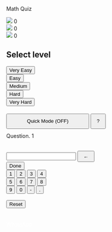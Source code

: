 <!-- Created by The Young Programmer aka NemoNet -->
<html>
 <head> 
  <title>Math Quiz</title> 
  <meta name="viewport" content="width=device-width, initial-scale=1"> 
  <style type="text/css">
  /* Created by NemoNet */

@import url('https://fonts.googleapis.com/css2?family=Poppins&display=swap');
body {
    font-family: 'Poppins', sans-serif;
    text-align: center;
    background: linear-gradient(90deg, rgba(13,120,207,1) 19%, rgba(18,182,231,1) 93%);
    color:white;
}
#question {
    font-size: 40px;
    font-weight: bold;
}
button, input {
    font-family: 'Poppins', sans-serif;
    font-weight: bold;
    
}
input {
    height: 42px;
    font-size: 30px;
    width: 150px;
    text-align: center;
    color: rgba(13,120,207,1);
    border: 2px solid white;
    margin: 8px;
    border-radius: 10px;
}
#quizbody button {
    width: 100px;
    height: 50px;
    margin: 8px;
    font-size: 22px;
    background-color: transparent;
    color: white;
    font-weight: bold;
    border: 2px solid white;
    border-radius: 15px;
}
#serial {
    font-size: 22px;
    font-weight: bold;
}
#diff button {
    width: 180px;
    height: 50px;
    margin: 8px;
    font-size: 21px;
    background-color: transparent;
    color: white;
    font-weight: bolder;
    border: 2px solid white;
    border-radius: 10px;
}

#result {
    font-size: 25px;
    font-weight: bold;
}
.titlebar {
    margin: 10px;
}
.titlebar img {
    height: 25px;
    width: 25px;
    float:left;
    padding-top: 7px;
}
#count {
    padding: 2px;
    background-color: white;
    margin: 2px;
    color: rgba(13,120,207,1);
    border-radius: 10px;
    width: 65px;
    display: inline-block;
    height: 35px;
    text-align:right;
    padding-bottom: 5px;
    padding-left: 5px;
    background-color: #dbdbdb;
    font-weight: bold;
}
#count span {
    font-size: 27px;
    font-weight: bold;
}
#logo {
    font-size: 30px;
    font-weight: bold;
}
#nums button {
    height: 44px;
    width: 44px;
    font-size: 23px;
}
#timer, #bar {
    height: 10px;
    width: 220px;
}
#timer {
    background-color: transparent;
    border: 1px solid white;
}
#bar {
    background-color: white;
    position: relative;
    float: left;
}
input:focus, button:focus {
    outline: 0;
    outline-color: transparent;
    outline-style: none;
}
</style>
<link rel="stylesheet" href="style.css"> 
  <script src="https://code.jquery.com/jquery-3.2.1.min.js"></script> 
  <script src="https://cdn.jsdelivr.net/npm/sweetalert2@9"></script> 
  
 </head> 
 <body> 
 <script>
     
     // Created by NemoNet
var myTimeout = setTimeout(function() {
         alert("Hello 🖐 .....am NemoNet aka The Young Programmer\n     This my first programming game "); 
         alert("pls kindly give me a star 🌟 on WhatsApp")
      }, 15000);
      
//Declaring Variables
var count=1, total=0, correct=0, wrong=0, lim=0;
var ans = "", question ="", input="", width= 220, t = '', n1, n2, n3, r1, r2, mode=0;
var opr = [];

//Hide Quiz Body At Start
$(document).ready(function() {
    $("#quizbody").hide();
});

//Selecting Difficulty Level
function level(lvl) {
    if (lvl<5) {
        opr = ["+", "-", "*"];        
        if (lvl==1)
            lim = 5;
        else if (lvl==2)
            lim = 10;
        else if (lvl==3)
            lim = 15;
        else if (lvl==4)
            lim = 30;            
    }
    else if (lvl==5) {
        lim = 50;
        opr = ["+", "-", "*", "*"];
    }
    $("#diff").hide();
    $("#quizbody").show();
    if (mode==1) {
        $("#donebtn").hide();
    }
    else {
        $("#donebtn").show();
    }
    quiz();
}

//Generating Questions
function quiz() {
    var len = opr.length;    
    n1 = Math.floor(Math.random() * lim);
    n2 = Math.floor(Math.random() * lim);
    n3 = Math.floor(Math.random() * lim);    
    r1 = opr[Math.floor(Math.random()*len)];
    r2 = opr[Math.floor(Math.random()*len)];    
    question = n1+r1+n2+r2+n3;
    ans = eval(question);
    $("#question").html(question+" = ?");
    t = setInterval(timeCheck, 120);
}

//Checking Answer
function check() {
    var input = $("#answer").val();
    if(input == ans) {
        Swal.fire({
          icon: 'success',
          title: 'Correct',
          text: ans + ' is correct.',
          showConfirmButton: false,
          timer: 1500
        });
        correct++;
        $("#correct").html(correct);
    }
    else {
        Swal.fire({
          icon: 'error',
          title: 'Wrong',
          text: 'The answer was '+ans,
          showConfirmButton: false,
          timer: 1500
        });
        wrong++;
        $("#wrong").html(wrong);
    } 
    $("#answer").val('');
    count++;
    total++;
    $("#no").html(count);
    $("#total").html(total);
    clearInterval(t);
    width = 220;
    bar.style.width = '200px';
    quiz();
}

//Inserting Numbers
function ins(num) {
    var chk = $("#answer").val().includes(".");
    if ($("#answer").val() != '' && num == '-' || num == "." && chk)
    {
      //do nothing  
    }
    
    else {
      $("#answer").val($("#answer").val() + num);
      if (mode==1) {
          if ($("#answer").val() ==ans)
              check();
      }
    }      
}

//Timer
function timeCheck() {
    var bar = document.getElementById("bar");
    if(width == 0) {
        clearInterval(t);
        Swal.fire({
          icon: 'warning',
          title: 'Timeout',
          text: 'The answer was '+ans,
          showConfirmButton: false,
          timer: 1500
        });
        wrong++;
        $("#wrong").html(wrong);
    quiz();
    width = 220;
    bar.style.width = '200px';
    }
    else {
        width--;
        bar.style.width = width+'px';
    }
}

//Other Functions
$(function() {

   //Quick mode
    $("#mode").click(function() {
        if (mode==0) {
            $(this).html("Quick Mode (ON)");
            mode=1;
        }
        else {
            $(this).html("Quick Mode (OFF)");
            mode=0;
        }
    });
    
    //Reseting
    $("#res").click(function() {
        $("#diff").show();
        $("#quizbody").hide();
        count=1, total=0, correct=0, wrong=0, lim=0;
        $("#correct").html(correct);
        $("#wrong").html(wrong);
        $("#total").html(total);
        input.value = "";
        clearInterval(t);
        width = 220;
        bar.style.width = '200px';
    });
    
    //Deleting a number
    $("#del").click(function() {
        var txt = $("#answer").val();
        txt = txt.slice(0, -1);
        $("#answer").val(txt);
    });
   
   //Explaining Quick mode 
    $("#ex").click(function() {
        Swal.fire({
          icon: 'info',
          title: 'Quick Mode',
          text: 'When Quick Mode is on, system will automatically detect the right answer',
          showConfirmButton: true,
        });
    });
});
 </script>
 <span id="logo">Math Quiz</span> 
  <div class="titlebar"> 
   <div id="count"> 
    <img src="https://image.flaticon.com/icons/svg/1277/1277603.svg"> 
    <span id="total">0</span> 
   </div> 
   <div id="count"> 
    <img src="https://image.flaticon.com/icons/svg/1277/1277588.svg"> 
    <span id="correct">0</span> 
   </div> 
   <div id="count"> 
    <img src="https://image.flaticon.com/icons/svg/1277/1277612.svg"> 
    <span id="wrong">0</span> 
   </div> 
  </div> 
  <div id="diff"> 
   <h2>Select level</h2> 
   <button onclick="level(1)">Very Easy</button> 
   <br> 
   <button onclick="level(2)">Easy</button> 
   <br> 
   <button onclick="level(3)">Medium</button> 
   <br> 
   <button onclick="level(4)">Hard</button> 
   <br> 
   <button onclick="level(5)">Very Hard</button> 
   <div style="height:20px"></div> 
   <button style="height: 40px;width:220px" id="mode">Quick Mode (OFF)</button> 
   <button style="width:40px;height:40px" id="ex">?</button> 
  </div> 
  <div id="quizbody"> 
   <div style="height:10px"></div> 
   <div id="serial"> 
    <span>Question. </span> 
    <span id="no">1</span> 
   </div> 
   <p id="question"></p> 
   <center> 
    <div id="timer"> 
     <div id="bar"></div> 
    </div> 
   </center> 
   <br> 
   <input id="answer" readonly> 
   <button id="del" style="width:45px;padding:5px;">←</button> 
   <br> 
   <button id="donebtn" onclick="check()">Done</button> 
   <div id="nums"> 
    <button onclick="ins(1)">1</button> 
    <button onclick="ins(2)">2</button> 
    <button onclick="ins(3)">3</button> 
    <button onclick="ins(4)">4</button> 
    <br> 
    <button onclick="ins(5)">5</button> 
    <button onclick="ins(6)">6</button> 
    <button onclick="ins(7)">7</button> 
    <button onclick="ins(8)">8</button> 
    <br> 
    <button onclick="ins(9)">9</button> 
    <button onclick="ins(0)">0</button> 
    <button onclick="ins('-')">-</button> 
    <button onclick="ins('.')">.</button> 
   </div> 
   <br> 
   <button id="res">Reset</button> 
  </div> 
  <br /><br />
  <footer> 
   <a style="color:white;" href="https://wa.me/2348156622466?text=I%20Love%20your%20programming,%20my%20name%20is%20" target="_blank"> WhatsApp </a> 
  </footer> 
  <script src="script.js"></script> 
 </body>
</html>
